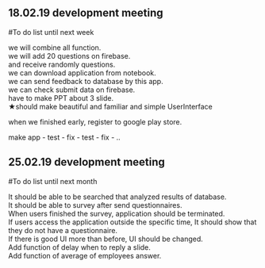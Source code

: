 ## 18.02.19 development meeting

#To do list until next week<br>

we will combine all function.<br>
we will add 20 questions on firebase.<br>
and receive randomly questions.<br>
we can download application from notebook.<br>
we can send feedback to database by this app.<br>
we can check submit data on firebase.<br>
have to make PPT about 3 slide.<br>
★should make beautiful and familiar and simple UserInterface

when we finished early, 
register to google play store.<br>

make app - test - fix - test - fix - ..<br>


## 25.02.19 development meeting

#To do list until next month<br>

It should be able to be searched that analyzed results of database.<br>
It should be able to survey after send questionnaires.<br>
When users finished the survey, application should be terminated.<br>
If users access the application outside the specific time, It should show that they do not have a questionnaire.<br>
If there is good UI more than before, UI should be changed.<br>
Add function of delay when to reply a slide.<br>
Add function of average of employees answer.<br>
